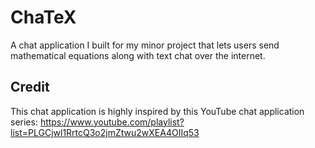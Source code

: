 # ChaTeX

A chat application I built for my minor project that lets users send mathematical equations along with text chat over the internet.

## Credit
This chat application is highly inspired by this YouTube chat application series: https://www.youtube.com/playlist?list=PLGCjwl1RrtcQ3o2jmZtwu2wXEA4OIIq53
